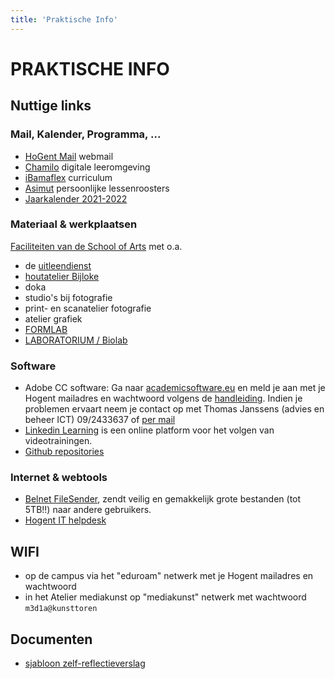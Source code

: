 ```yaml
---
title: 'Praktische Info'
---
```


# PRAKTISCHE INFO
## Nuttige links

### Mail, Kalender, Programma, ...
* [HoGent Mail](http://webmail.hogent.be/) webmail
* [Chamilo](https://chamilo.hogent.be/) digitale leeromgeving
* [iBamaflex](https://ibamaflex.hogent.be/) curriculum
* [Asimut](https://hogent.asimut.net/public/) persoonlijke lessenroosters
* [Jaarkalender 2021-2022](https://schoolofartsgent.be/2021/wp-content/uploads/2021/05/07_Acad-kal-2021-2022-SCH-ACAD-v2.pdf)

### Materiaal & werkplaatsen
[Faciliteiten van de School of Arts](https://schoolofartsgent.be/nl/onderwijs/faciliteiten) met o.a.
* de [uitleendienst](http://uitleendienst.schoolofarts.be/users/sign_in)
* [houtatelier Bijloke](https://www.facebook.com/KASKhoutatelier)
* doka
* studio's bij fotografie
* print- en scanatelier fotografie
* atelier grafiek
* [FORMLAB](https://www.formlab.schoolofarts.be/)
* [LABORATORIUM / Biolab](http://www.laboratorium.bio/)

### Software
* Adobe CC software: Ga naar [academicsoftware.eu](https://www.academicsoftware.eu/) en meld je aan met je Hogent mailadres en wachtwoord volgens de [handleiding](https://streamable.com/tb4xyr). Indien je problemen ervaart neem je contact op met Thomas Janssens (advies en beheer ICT) 09/2433637 of [per mail](mailto:thomas.janssens@hogent.be)
* [Linkedin Learning](https://linkedin-learning.pxf.io/) is een online platform voor het volgen van videotrainingen.
* [Github repositories](https://github.com/theBlackBoxSociety/)

### Internet & webtools
* [Belnet FileSender](https://filesender.belnet.be/index.php?s=upload), zendt veilig en gemakkelijk grote bestanden (tot 5TB!!) naar andere gebruikers.
* [Hogent IT helpdesk](https://servicedesk.hogent.be/)

## WIFI
* op de campus via het "eduroam" netwerk met je Hogent mailadres en wachtwoord
* in het Atelier mediakunst op "mediakunst" netwerk met wachtwoord `m3d1a@kunsttoren`

## Documenten
* [sjabloon zelf-reflectieverslag](SjabloonReflectieverslag.rtf)

